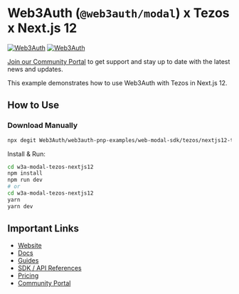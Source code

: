 # Web3Auth (`@web3auth/modal`) x Tezos x Next.js 12

[![Web3Auth](https://img.shields.io/badge/Web3Auth-SDK-blue)](https://web3auth.io/docs/sdk/pnp/web/modal)
[![Web3Auth](https://img.shields.io/badge/Web3Auth-Community-cyan)](https://community.web3auth.io)

[Join our Community Portal](https://community.web3auth.io/) to get support and stay up to date with the latest news and updates.

This example demonstrates how to use Web3Auth with Tezos in Next.js 12.

## How to Use

### Download Manually

```bash
npx degit Web3Auth/web3auth-pnp-examples/web-modal-sdk/tezos/nextjs12-tezos-modal-example w3a-modal-tezos-nextjs12
```

Install & Run:

```bash
cd w3a-modal-tezos-nextjs12
npm install
npm run dev
# or
cd w3a-modal-tezos-nextjs12
yarn
yarn dev
```

## Important Links

- [Website](https://web3auth.io)
- [Docs](https://web3auth.io/docs)
- [Guides](https://web3auth.io/docs/content-hub?type=guides)
- [SDK / API References](https://web3auth.io/docs/sdk)
- [Pricing](https://web3auth.io/pricing.html)
- [Community Portal](https://community.web3auth.io)
